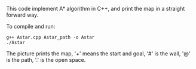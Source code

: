 This code implement A* algorithm in C++, and print the map in a straight forward way.

To compile and run:
```
g++ Astar.cpp Astar_path -o Astar
./Astar
```

The picture prints the map, '+' means the start and goal, '#' is the wall, '@' is the path, '.' is the open space.
